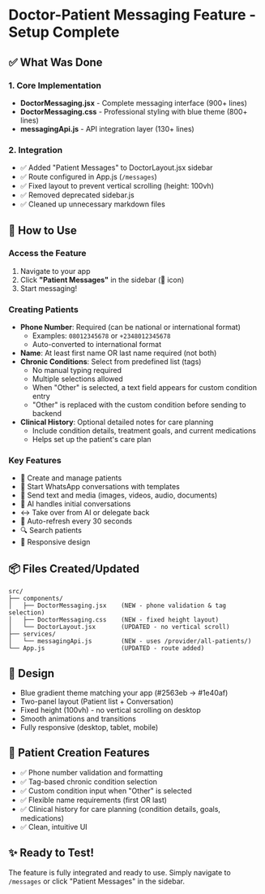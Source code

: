 # Doctor-Patient Messaging Feature - Setup Complete

## ✅ What Was Done

### 1. Core Implementation
- **DoctorMessaging.jsx** - Complete messaging interface (900+ lines)
- **DoctorMessaging.css** - Professional styling with blue theme (800+ lines)  
- **messagingApi.js** - API integration layer (130+ lines)

### 2. Integration
- ✅ Added "Patient Messages" to DoctorLayout.jsx sidebar
- ✅ Route configured in App.js (`/messages`)
- ✅ Fixed layout to prevent vertical scrolling (height: 100vh)
- ✅ Removed deprecated sidebar.js
- ✅ Cleaned up unnecessary markdown files

## 🚀 How to Use

### Access the Feature
1. Navigate to your app
2. Click **"Patient Messages"** in the sidebar (💬 icon)
3. Start messaging!

### Creating Patients
- **Phone Number**: Required (can be national or international format)
  - Examples: `08012345678` or `+2348012345678`
  - Auto-converted to international format
- **Name**: At least first name OR last name required (not both)
- **Chronic Conditions**: Select from predefined list (tags)
  - No manual typing required
  - Multiple selections allowed
  - When "Other" is selected, a text field appears for custom condition entry
  - "Other" is replaced with the custom condition before sending to backend
- **Clinical History**: Optional detailed notes for care planning
  - Include condition details, treatment goals, and current medications
  - Helps set up the patient's care plan

### Key Features
- 📱 Create and manage patients
- 💬 Start WhatsApp conversations with templates
- 📎 Send text and media (images, videos, audio, documents)
- 🤖 AI handles initial conversations
- ↔️ Take over from AI or delegate back
- 🔄 Auto-refresh every 30 seconds
- 🔍 Search patients
- 📱 Responsive design

## 📦 Files Created/Updated
```
src/
├── components/
│   ├── DoctorMessaging.jsx    (NEW - phone validation & tag selection)
│   ├── DoctorMessaging.css    (NEW - fixed height layout)
│   └── DoctorLayout.jsx       (UPDATED - no vertical scroll)
├── services/
│   └── messagingApi.js        (NEW - uses /provider/all-patients/)
└── App.js                     (UPDATED - route added)
```

## 🎨 Design
- Blue gradient theme matching your app (#2563eb → #1e40af)
- Two-panel layout (Patient list + Conversation)
- Fixed height (100vh) - no vertical scrolling on desktop
- Smooth animations and transitions
- Fully responsive (desktop, tablet, mobile)

## 🏥 Patient Creation Features
- ✅ Phone number validation and formatting
- ✅ Tag-based chronic condition selection
- ✅ Custom condition input when "Other" is selected
- ✅ Flexible name requirements (first OR last)
- ✅ Clinical history for care planning (condition details, goals, medications)
- ✅ Clean, intuitive UI

## ✨ Ready to Test!

The feature is fully integrated and ready to use. Simply navigate to `/messages` or click "Patient Messages" in the sidebar.

